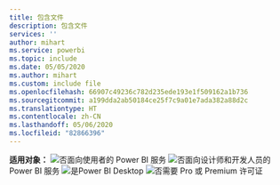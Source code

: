 ```yaml
---
title: 包含文件
description: 包含文件
services: ''
author: mihart
ms.service: powerbi
ms.topic: include
ms.date: 05/05/2020
ms.author: mihart
ms.custom: include file
ms.openlocfilehash: 66907c49236c782d235ede193e1f509162a1b736
ms.sourcegitcommit: a199dda2ab50184ce25f7c9a01e7ada382a88d2c
ms.translationtype: HT
ms.contentlocale: zh-CN
ms.lasthandoff: 05/06/2020
ms.locfileid: "82866396"
---
```

<Token>**适用对象：** ![否](media/no.png)面向使用者的 Power BI 服务 ![否](media/no.png)面向设计师和开发人员的 Power BI 服务 ![是](media/yes.png)Power BI Desktop ![否](media/no.png)需要 Pro 或 Premium 许可证</Token>
